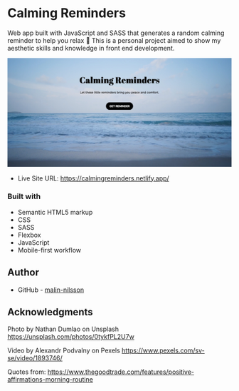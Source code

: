 # Calming Reminders
Web app built with JavaScript and SASS that generates a random calming reminder to help you relax 🌊 This is a personal project aimed to show my aesthetic skills and knowledge in front end development.

![](assets/screenshot.jpg)

- Live Site URL: https://calmingreminders.netlify.app/

### Built with
- Semantic HTML5 markup
- CSS 
- SASS
- Flexbox
- JavaScript
- Mobile-first workflow

## Author
- GitHub - [malin-nilsson](https://github.com/malin-nilsson)

## Acknowledgments
Photo by Nathan Dumlao on Unsplash 
https://unsplash.com/photos/0tykfPL2U7w

Video by Alexandr Podvalny on Pexels
https://www.pexels.com/sv-se/video/1893746/

Quotes from:
https://www.thegoodtrade.com/features/positive-affirmations-morning-routine
